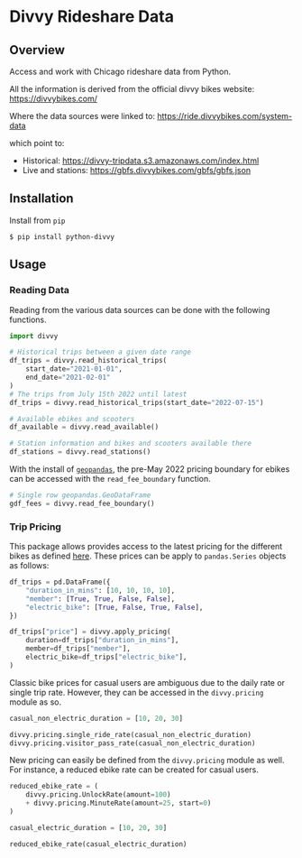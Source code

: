 # Divvy Rideshare Data

## Overview 

Access and work with Chicago rideshare data from Python.

All the information is derived from the official divvy bikes website: https://divvybikes.com/

Where the data sources were linked to: https://ride.divvybikes.com/system-data 

which point to: 

- Historical: https://divvy-tripdata.s3.amazonaws.com/index.html 
- Live and stations: https://gbfs.divvybikes.com/gbfs/gbfs.json


## Installation 

Install from `pip` 

```shell 
$ pip install python-divvy
```

## Usage

### Reading Data

Reading from the various data sources can be done with the following functions.

```python 
import divvy

# Historical trips between a given date range
df_trips = divvy.read_historical_trips(
    start_date="2021-01-01", 
    end_date="2021-02-01"
)
# The trips from July 15th 2022 until latest
df_trips = divvy.read_historical_trips(start_date="2022-07-15")

# Available ebikes and scooters
df_available = divvy.read_available()

# Station information and bikes and scooters available there 
df_stations = divvy.read_stations()
```

With the install of [`geopandas`](https://geopandas.org/en/stable/), the pre-May 2022 pricing boundary for ebikes can be accessed with the `read_fee_boundary` function. 

```python 
# Single row geopandas.GeoDataFrame
gdf_fees = divvy.read_fee_boundary()
```

### Trip Pricing

This package allows provides access to the latest pricing for the different bikes as defined [here](https://divvybikes.com/pricing). These prices can be apply to `pandas.Series` objects as follows: 

```python 
df_trips = pd.DataFrame({
    "duration_in_mins": [10, 10, 10, 10], 
    "member": [True, True, False, False], 
    "electric_bike": [True, False, True, False], 
})

df_trips["price"] = divvy.apply_pricing(
    duration=df_trips["duration_in_mins"], 
    member=df_trips["member"], 
    electric_bike=df_trips["electric_bike"], 
)
```

Classic bike prices for casual users are ambiguous due to the daily rate or single trip rate. However, they can be accessed in the `divvy.pricing` module as so. 

```python
casual_non_electric_duration = [10, 20, 30]

divvy.pricing.single_ride_rate(casual_non_electric_duration)
divvy.pricing.visitor_pass_rate(casual_non_electric_duration)
```

New pricing can easily be defined from the `divvy.pricing` module as well. For instance, a reduced ebike rate can be created for casual users. 

```python 
reduced_ebike_rate = (
    divvy.pricing.UnlockRate(amount=100) 
    + divvy.pricing.MinuteRate(amount=25, start=0)
)

casual_electric_duration = [10, 20, 30]

reduced_ebike_rate(casual_electric_duration)
```
